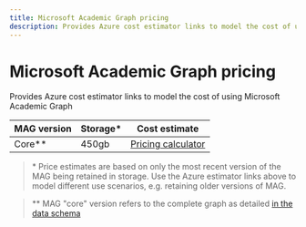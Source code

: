 ```yaml
---
title: Microsoft Academic Graph pricing
description: Provides Azure cost estimator links to model the cost of using Microsoft Academic Graph
---
```

# Microsoft Academic Graph pricing

Provides Azure cost estimator links to model the cost of using Microsoft Academic Graph

MAG version | Storage* | Cost estimate
--- | --- | --- 
Core** | 450gb | [Pricing calculator](https://azure.com/e/4dfc57131aa54df4945dcba4c2b1671f)

> \* Price estimates are based on only the most recent version of the MAG being retained in storage. Use the Azure estimator links above to model different use scenarios, e.g. retaining older versions of MAG.

> \*\* MAG "core" version refers to the complete graph as detailed [in the data schema](../reference/data-schema.md)